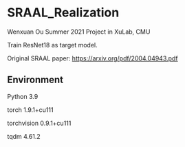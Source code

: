 # SRAAL_Realization

Wenxuan Ou Summer 2021 Project in XuLab, CMU

Train ResNet18 as target model.

Original SRAAL paper: https://arxiv.org/pdf/2004.04943.pdf


## Environment

Python 3.9

torch 1.9.1+cu111

torchvision 0.9.1+cu111

tqdm 4.61.2
